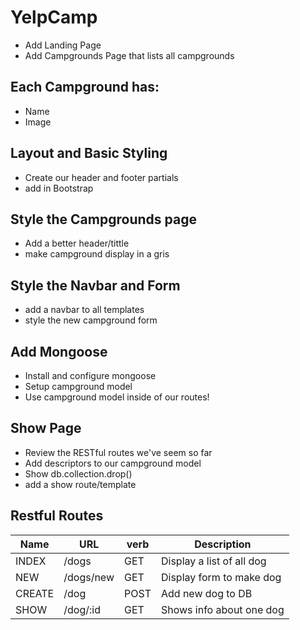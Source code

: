 # YelpCamp

- Add Landing Page
- Add Campgrounds Page that lists all campgrounds

## Each Campground has:

- Name
- Image

## Layout and Basic Styling

- Create our header and footer partials
- add in Bootstrap

## Style the Campgrounds page

- Add a better header/tittle
- make campground display in a gris

## Style the Navbar and Form

- add a navbar to all templates
- style the new campground form

## Add Mongoose

- Install and configure mongoose
- Setup campground model
- Use campground model inside of our routes!

## Show Page

- Review the RESTful routes we've seem so far
- Add descriptors to our campground model
- Show db.collection.drop()
- add a show route/template

## Restful Routes

| Name   | URL       | verb | Description               |
| ------ | --------- | ---- | ------------------------- |
| INDEX  | /dogs     | GET  | Display a list of all dog |
| NEW    | /dogs/new | GET  | Display form to make dog  |
| CREATE | /dog      | POST | Add new dog to DB         |
| SHOW   | /dog/:id  | GET  | Shows info about one dog  |
